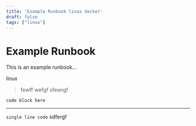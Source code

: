```yaml
---
title: 'Example Runbook linux docker'
draft: false
tags: ["linux"]
---
```


# Example Runbook

This is an example runbook...

linux

> fewff wefgf
> sfewrgf

```
code block here
```

***

`single line code` sdfergf
